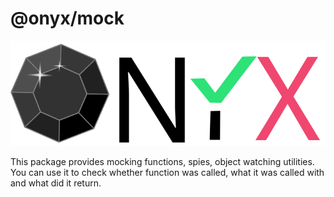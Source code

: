 # @onyx/mock
![Onyx logo](../../assets/onyx-logo-sm.svg)

This package provides mocking functions, spies, object watching utilities. You can use it to check whether function was called, what it was called with and what did it return.
